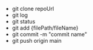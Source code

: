 - git clone repoUrl
- git log
- git status
- git add {filePath/fileName}
- git commit -m "commit name"
- git push origin main